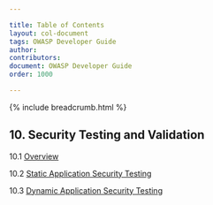 ```yaml
---

title: Table of Contents
layout: col-document
tags: OWASP Developer Guide
author:
contributors:
document: OWASP Developer Guide
order: 1000

---
```


{% include breadcrumb.html %}
## 10. Security Testing and Validation

10.1 [Overview](01-security-testing-validation.md)

10.2 [Static Application Security Testing](02-sast.md)

10.3 [Dynamic Application Security Testing](03-dast.md)
